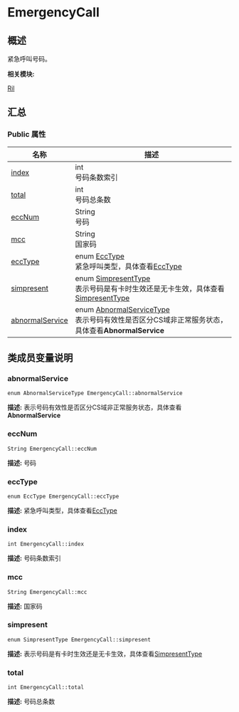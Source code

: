 # EmergencyCall


## 概述

紧急呼叫号码。

**相关模块:**

[Ril](_ril.md)


## 汇总


### Public 属性

  | 名称 | 描述 | 
| -------- | -------- |
| [index](#index) | int<br/>号码条数索引&nbsp; | 
| [total](#total) | int<br/>号码总条数&nbsp; | 
| [eccNum](#eccnum) | String<br/>号码&nbsp; | 
| [mcc](#mcc) | String<br/>国家码&nbsp; | 
| [eccType](#ecctype) | enum&nbsp;[EccType](_ril.md#ecctype)<br/>紧急呼叫类型，具体查看[EccType](_ril.md#ecctype) | 
| [simpresent](#simpresent) | enum&nbsp;[SimpresentType](_ril.md#simpresenttype)<br/>表示号码是有卡时生效还是无卡生效，具体查看[SimpresentType](_ril.md#simpresenttype) | 
| [abnormalService](#abnormalservice) | enum&nbsp;[AbnormalServiceType](_ril.md#abnormalservicetype)<br/>表示号码有效性是否区分CS域非正常服务状态，具体查看**AbnormalService** | 


## 类成员变量说明


### abnormalService

  
```
enum AbnormalServiceType EmergencyCall::abnormalService
```
**描述:**
表示号码有效性是否区分CS域非正常服务状态，具体查看**AbnormalService**


### eccNum

  
```
String EmergencyCall::eccNum
```
**描述:**
号码


### eccType

  
```
enum EccType EmergencyCall::eccType
```
**描述:**
紧急呼叫类型，具体查看[EccType](_ril.md#ecctype)


### index

  
```
int EmergencyCall::index
```
**描述:**
号码条数索引


### mcc

  
```
String EmergencyCall::mcc
```
**描述:**
国家码


### simpresent

  
```
enum SimpresentType EmergencyCall::simpresent
```
**描述:**
表示号码是有卡时生效还是无卡生效，具体查看[SimpresentType](_ril.md#simpresenttype)


### total

  
```
int EmergencyCall::total
```
**描述:**
号码总条数
